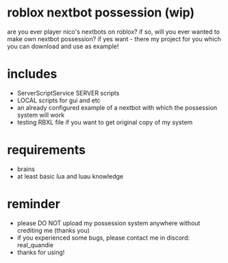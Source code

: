# roblox nextbot possession (wip)
are you ever player nico's nextbots on roblox?
if so, will you ever wanted to make own nextbot possession?
if yes want - there my project for you which you can download and use as example!

# includes
- ServerScriptService SERVER scripts
- LOCAL scripts for gui and etc
- an already configured example of a nextbot with which the possession system will work
- testing RBXL file if you want to get original copy of my system

# requirements
- brains
- at least basic lua and luau knowledge

# reminder
- please DO NOT upload my possession system anywhere without crediting me (thanks you)
- if you experienced some bugs, please contact me in discord: real_quandie
- thanks for using!
